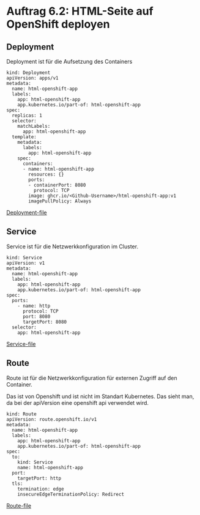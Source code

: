 # Auftrag 6.2: HTML-Seite auf OpenShift deployen

## Deployment

Deployment ist für die Aufsetzung des Containers

```k8s
kind: Deployment
apiVersion: apps/v1
metadata:
  name: html-openshift-app
  labels:
    app: html-openshift-app
    app.kubernetes.io/part-of: html-openshift-app
spec:
  replicas: 1
  selector:
    matchLabels:
      app: html-openshift-app
  template:
    metadata:
      labels:
        app: html-openshift-app
    spec:
      containers:
      - name: html-openshift-app
        resources: {}
        ports:
        - containerPort: 8080
          protocol: TCP
        image: ghcr.io/<Github-Username>/html-openshift-app:v1
        imagePullPolicy: Always
```

[Deployment-file](oc/deployment.yaml)

## Service

Service ist für die Netzwerkkonfiguration im Cluster.

```k8s
kind: Service
apiVersion: v1
metadata:
  name: html-openshift-app
  labels:
    app: html-openshift-app
    app.kubernetes.io/part-of: html-openshift-app
spec:
  ports:
    - name: http
      protocol: TCP
      port: 8080
      targetPort: 8080
  selector:
    app: html-openshift-app
```

[Service-file](oc/service.yaml)

## Route

Route ist für die Netzwerkkonfiguration für externen Zugriff auf den Container.

Das ist von Openshift und ist nicht im Standart Kubernetes. Das sieht man, da bei der apiVersion eine openshift api verwendet wird.

```
kind: Route
apiVersion: route.openshift.io/v1
metadata:
  name: html-openshift-app
  labels:
    app: html-openshift-app
    app.kubernetes.io/part-of: html-openshift-app
spec:
  to:
    kind: Service
    name: html-openshift-app
  port:
    targetPort: http
  tls:
    termination: edge
    insecureEdgeTerminationPolicy: Redirect
```

[Route-file](oc/route.yaml)